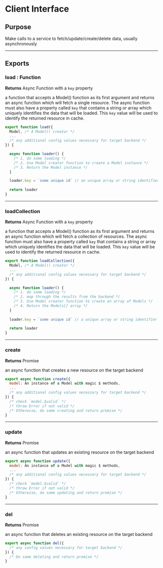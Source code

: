 # Client Interface
## Purpose
Make calls to a service to fetch/update/create/delete data, usually asynchronously

---

## Exports 

### load : Function
**Returns** Async Function with a `key` property
 
a function that accepts a Model() function as its first argument and returns an async function which will fetch a single resource. The async function must also have a property called `key` that contains a string or array which uniquely identifies the data that will be loaded. This `key` value will be used to identify the returned resource in cache.

 ```javascript
 export function load({
   Model, /* A Model() creator */
   ...
   /* any additional config values necessary for target backend */
 }) {

   async function loader() {
     /* 1. do some loading */
     /* 2. Use Model creator function to create a Model instance */
     /* 3. Return the Model instance */
   }

   loader.key = `some unique id` // an unique array or string identifier
   
   return loader
 }
 ```
 
---

### loadCollection
**Returns** Async Function with a `key` property

 a function that accepts a Model() function as its first argument and returns an async function which will fetch a collection of resources. The async function must also have a property called `key` that contains a string or array which uniquely identifies the data that will be loaded. This `key` value will be used to identify the returned resource in cache.

```javascript
export function loadCollection({
  Model, /* A Model() creator */
  ...
  /* any additional config values necessary for target backend */
}) {

  async function loader() {
    /* 1. do some loading */
    /* 2. map through the results from the backend */
    /* 3. Use Model creator function to create an array of Models */
    /* 4. Return the Models[] array */
  }
  
  loader.key = `some unique id` // a unique array or string identifier
  
  return loader
}
```
---

### create
**Returns** Promise

an async function that creates a new resource on the target backend

```javascript
export async function create({
  model: An instance of a Model with magic $ methods,
  ...
  /* any additional config values necessary for target backend */
}) {
  /* check `model.$valid` */
  /* throw Error if not valid */
  /* Otherwise, do some creating and return promise */
}
```

---

### update
**Returns** Promise

an async function that updates an existing resource on the target backend

```javascript
export async function update({
  model: An instance of a Model with magic $ methods,
  ...
  /* any additional config values necessary for target backend */
}) {
  /* check `model.$valid` */
  /* throw Error if not valid */
  /* Otherwise, do some updating and return promise */
}
```

---

### del
**Returns** Promise

an async function that deletes an existing resource on the target backend

```javascript
export async function del({
  /* any config values necessary for target backend */  
}) {
  /* Do some deleting and return promise */
}
```





